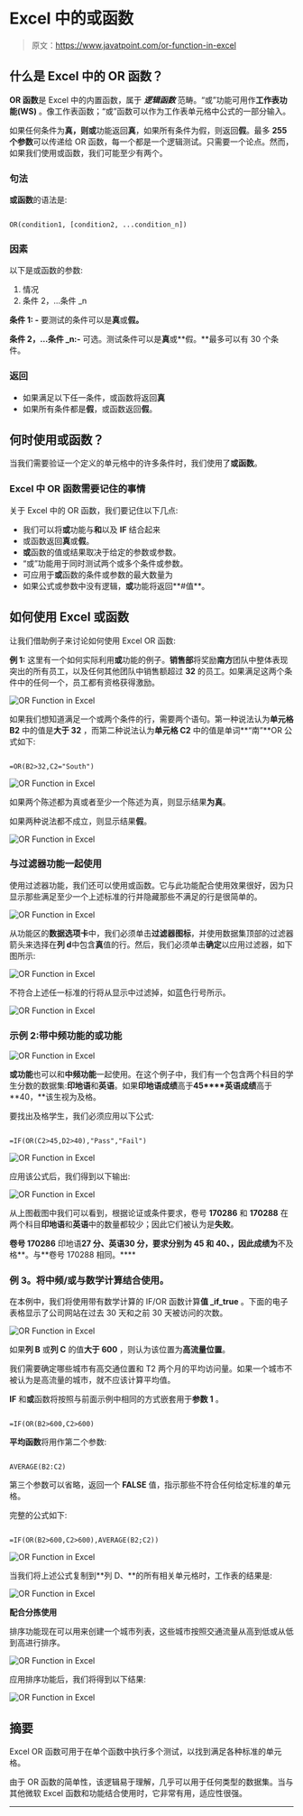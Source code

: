 # Excel 中的或函数

> 原文：<https://www.javatpoint.com/or-function-in-excel>

## 什么是 Excel 中的 OR 函数？

**OR 函数**是 Excel 中的内置函数，属于 ***逻辑函数*** 范畴。“或”功能可用作**工作表功能(WS)** 。像工作表函数；“或”函数可以作为工作表单元格中公式的一部分输入。

如果任何条件为**真，**则**或**功能返回**真**，如果所有条件为假，则返回**假**。最多 **255 个参数**可以传递给 OR 函数，每一个都是一个逻辑测试。只需要一个论点。然而，如果我们使用或函数，我们可能至少有两个。

### 句法

**或函数**的语法是:

```

OR(condition1, [condition2, ...condition_n])

```

### 因素

以下是或函数的参数:

1.  情况
2.  条件 2，…条件 _n

**条件 1: -** 要测试的条件可以是**真**或**假。**

**条件 2，…条件 _n:-** 可选。测试条件可以是**真**或**假。**最多可以有 30 个条件。

### 返回

*   如果满足以下任一条件，或函数将返回**真**
*   如果所有条件都是**假**，或函数返回**假**。

## 何时使用或函数？

当我们需要验证一个定义的单元格中的许多条件时，我们使用了**或函数**。

### Excel 中 OR 函数需要记住的事情

关于 Excel 中的 OR 函数，我们要记住以下几点:

*   我们可以将**或**功能与**和**以及 **IF** 结合起来
*   或函数返回**真**或**假**。
*   **或**函数的值或结果取决于给定的参数或参数。
*   “或”功能用于同时测试两个或多个条件或参数。
*   可应用于**或**函数的条件或参数的最大数量为
*   如果公式或参数中没有逻辑，**或**功能将返回**#值**。

## 如何使用 Excel 或函数

让我们借助例子来讨论如何使用 Excel OR 函数:

**例 1:** 这里有一个如何实际利用**或**功能的例子。**销售部**将奖励**南方**团队中整体表现突出的所有员工，以及任何其他团队中销售额超过 **32** 的员工。如果满足这两个条件中的任何一个，员工都有资格获得激励。

![OR Function in Excel](img/34ee787582cac6637c7ccb6d739f0f27.png)

如果我们想知道满足一个或两个条件的行，需要两个语句。第一种说法认为**单元格 B2** 中的值是**大于 32** ，而第二种说法认为**单元格 C2** 中的值是单词**“南”**OR 公式如下:

```

=OR(B2>32,C2="South")

```

![OR Function in Excel](img/55082d2b408f0ed8e4fe21b0178b4f8d.png)

如果两个陈述都为真或者至少一个陈述为真，则显示结果**为真**。

如果两种说法都不成立，则显示结果**假**。

![OR Function in Excel](img/1f7c564859a095dd410141459819f6c2.png)

### 与过滤器功能一起使用

使用过滤器功能，我们还可以使用或函数。它与此功能配合使用效果很好，因为只显示那些满足至少一个上述标准的行并隐藏那些不满足的行是很简单的。

![OR Function in Excel](img/860ed7f94314aacf2d24274e6e9a9782.png)

从功能区的**数据选项卡**中，我们必须单击**过滤器图标**，并使用数据集顶部的过滤器箭头来选择在**列 d**中包含**真**值的行。然后，我们必须单击**确定**以应用过滤器，如下图所示:

![OR Function in Excel](img/e96a4e1bf5837f63a908006b9e7dcb46.png)

不符合上述任一标准的行将从显示中过滤掉，如蓝色行号所示。

![OR Function in Excel](img/8feb05ae6b7c5e2af3a38167a0c21aab.png)

### 示例 2:带中频功能的或功能

![OR Function in Excel](img/d91ffaea71f2e7323186ecacff7e38af.png)

**或功能**也可以和**中频功能**一起使用。在这个例子中，我们有一个包含两个科目的学生分数的数据集:**印地语**和**英语**。如果**印地语成绩**高于**45****英语成绩**高于**40，**该生视为及格。

要找出及格学生，我们必须应用以下公式:

```

=IF(OR(C2>45,D2>40),"Pass","Fail")

```

![OR Function in Excel](img/2144d3eaf9162a6b61b6adf56fb548b4.png)

应用该公式后，我们得到以下输出:

![OR Function in Excel](img/ab188635350bbbb537f0863b0bc2f93a.png)

从上图截图中我们可以看到，根据论证或条件要求，卷号 **170286** 和 **170288** 在两个科目**印地语**和**英语**中的数量都较少；因此它们被认为是**失败**。

**卷号 170286** 印地语**27 分、**英语**30 分，要求分别为 **45** 和 **40、**，因此成绩为**不及格**。与**卷号 170288 相同。****

### 例 3。将中频/或与数学计算结合使用。

在本例中，我们将使用带有数学计算的 IF/OR 函数计算**值 _if_true** 。下面的电子表格显示了公司网站在过去 30 天和之前 30 天被访问的次数。

![OR Function in Excel](img/0bf52818bdc6f5bfc2ae82a332a5095a.png)

如果**列 B** 或**列 C** 的值**大于 600** ，则认为该位置为**高流量位置**。

我们需要确定哪些城市有高交通位置和 T2 两个月的平均访问量。如果一个城市不被认为是高流量的城市，就不应该计算平均值。

**IF** 和**或**函数将按照与前面示例中相同的方式嵌套用于**参数 1** 。

```

=IF(OR(B2>600,C2>600)

```

**平均函数**将用作第二个参数:

```

AVERAGE(B2:C2)

```

第三个参数可以省略，返回一个 **FALSE** 值，指示那些不符合任何给定标准的单元格。

完整的公式如下:

```

=IF(OR(B2>600,C2>600),AVERAGE(B2;C2))

```

![OR Function in Excel](img/599ec579a26c3f348908218a0c8f6f71.png)

当我们将上述公式复制到**列 D、**的所有相关单元格时，工作表的结果是:

![OR Function in Excel](img/edb370ed4a04828c97752559ab46cfad.png)

**配合分拣使用**

排序功能现在可以用来创建一个城市列表，这些城市按照交通流量从高到低或从低到高进行排序。

![OR Function in Excel](img/cf351199f3d76b7870d645162af295f9.png)

应用排序功能后，我们将得到以下结果:

![OR Function in Excel](img/270d2638716ba3200783e99c12fd2457.png)

## 摘要

Excel OR 函数可用于在单个函数中执行多个测试，以找到满足各种标准的单元格。

由于 OR 函数的简单性，该逻辑易于理解，几乎可以用于任何类型的数据集。当与其他微软 Excel 函数和功能结合使用时，它非常有用，适应性很强。

* * *